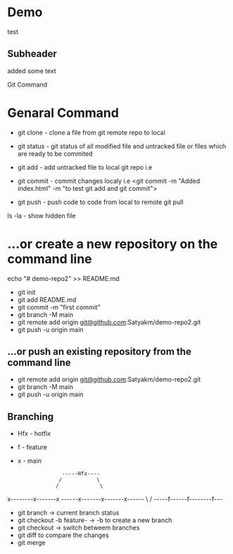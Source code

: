 # Demo

test

## Subheader

added some text


Git Command

# Genaral Command

- git clone - clone a file from git remote repo to local

- git status - git status of all modified file and untracked file or files which are ready to be commited

- git add - add untracked file to local git repo i.e <git add.>

- git commit - commit changes localy i.e <git commit -m "Added index.html" -m "to test git add and git commit">

- git push - push code to code from local to remote <need SSH ke setup required to push code to git>
git pull


ls -la - show hidden file

# …or create a new repository on the command line
echo "# demo-repo2" >> README.md
- git init
- git add README.md
- git commit -m "first commit"
- git branch -M main
- git remote add origin git@github.com:Satyakm/demo-repo2.git
- git push -u origin main
                
## …or push an existing repository from the command line
- git remote add origin git@github.com:Satyakm/demo-repo2.git
- git branch -M main
- git push -u origin main


## Branching
- Hfx - hotfix
- f - feature
- x - main

                    -----Hfx----
                   /           \
                  /             \
x--------x-------x ------x-------x-------x------
          \                            /
            \-----f------f--------f---


- git branch -> current branch status
- git checkout -b feature-<feature id> -> -b to create a new branch
- git checkout -> switch betweem branches
- git diff <branch name> to compare the changes
- git merge <branchname>


